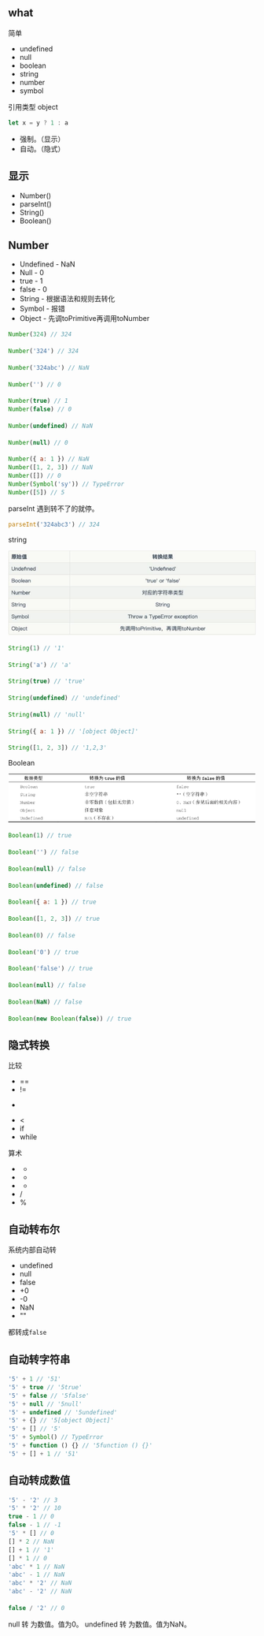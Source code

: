 ## what

简单
- undefined
- null
- boolean
- string
- number
- symbol

引用类型 object

```js
let x = y ? 1 : a
```
- 强制。（显示）
- 自动。（隐式）

## 显示

- Number()
- parseInt()
- String()
- Boolean()

## Number

- Undefined - NaN
- Null - 0
- true - 1
- false - 0
- String - 根据语法和规则去转化
- Symbol - 报错
- Object - 先调toPrimitive再调用toNumber

```js
Number(324) // 324

Number('324') // 324

Number('324abc') // NaN

Number('') // 0

Number(true) // 1
Number(false) // 0

Number(undefined) // NaN

Number(null) // 0

Number({ a: 1 }) // NaN
Number([1, 2, 3]) // NaN
Number([]) // 0
Number(Symbol('sy')) // TypeError
Number([5]) // 5
```

parseInt
遇到转不了的就停。
```js
parseInt('324abc3') // 324
```

string

![string 的转换](../images/es6/类型转换/1.png)

```js
String(1) // '1'

String('a') // 'a'

String(true) // 'true'

String(undefined) // 'undefined'

String(null) // 'null'

String({ a: 1 }) // '[object Object]'

String([1, 2, 3]) // '1,2,3'
```

Boolean

![boolean 的转换](../images/es6/类型转换/2.png)

```js
Boolean(1) // true

Boolean('') // false

Boolean(null) // false

Boolean(undefined) // false

Boolean({ a: 1 }) // true

Boolean([1, 2, 3]) // true

Boolean(0) // false

Boolean('0') // true

Boolean('false') // true

Boolean(null) // false

Boolean(NaN) // false

Boolean(new Boolean(false)) // true
```

## 隐式转换

比较

- ==
- !=
- >
- <
- if
- while

算术

- +
- -
- *
- /
- %

## 自动转布尔

系统内部自动转

- undefined
- null
- false
- +0
- -0
- NaN
- ""

都转成`false`

## 自动转字符串

```js
'5' + 1 // '51'
'5' + true // '5true'
'5' + false // '5false'
'5' + null // '5null'
'5' + undefined // '5undefined'
'5' + {} // '5[object Object]'
'5' + [] // '5'
'5' + Symbol() // TypeError
'5' + function () {} // '5function () {}'
'5' + [] + 1 // '51'
```

## 自动转成数值

```js
'5' - '2' // 3
'5' * '2' // 10
true - 1 // 0
false - 1 // -1
'5' * [] // 0
[] * 2 // NaN
[] + 1 // '1'
[] * 1 // 0
'abc' * 1 // NaN
'abc' - 1 // NaN
'abc' * '2' // NaN
'abc' - '2' // NaN

false / '2' // 0
```
null 转 为数值。值为0。
undefined 转 为数值。值为NaN。

